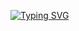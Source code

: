[![Typing SVG](https://readme-typing-svg.demolab.com?font=Fira+Code&weight=500&pause=1000&color=894CF7&random=false&width=435&lines=Hi%2C+I'm+Yuna+Jeong.;I%E2%80%99m+a+student+front-end+developer.;I'm+still+studying+hard+for+growth+today.;Do+you+want+to+know+about+me%3F)](https://git.io/typing-svg)

